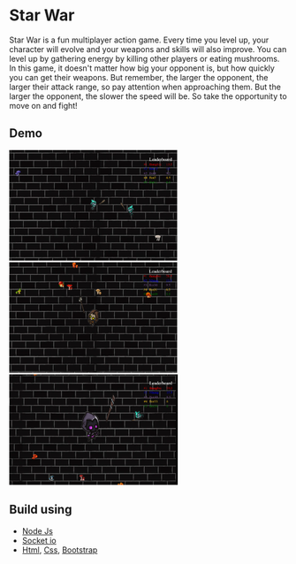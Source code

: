 # Star War 
Star War is a fun multiplayer action game. Every time you level up, your character will evolve and your weapons and skills will also improve. You can level up by gathering energy by killing other players or eating mushrooms. In this game, it doesn't matter how big your opponent is, but how quickly you can get their weapons. But remember, the larger the opponent, the larger their attack range, so pay attention when approaching them. But the larger the opponent, the slower the speed will be. So take the opportunity to move on and fight!
## Demo
<img src="images/level1.png" height="200">
<img src="images/level2.png" height="200">
<img src="images/level3.png" height="200">

## Build using
- [Node Js](https://nodejs.org/en/)
- [Socket io](https://socket.io/)
- [Html](), [Css](), [Bootstrap](https://getbootstrap.com/)


